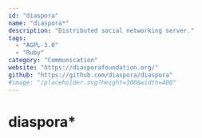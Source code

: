 ```yaml
---
id: "diaspora"
name: "diaspora*"
description: "Distributed social networking server."
tags:
  - "AGPL-3.0"
  - "Ruby"
category: "Communication"
website: "https://diasporafoundation.org/"
github: "https://github.com/diaspora/diaspora"
#image: "/placeholder.svg?height=300&width=400"
---
```


# diaspora*
